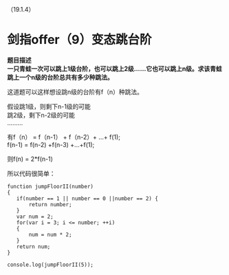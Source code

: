 （19.1.4）
# 剑指offer（9）变态跳台阶

**题目描述**    
**一只青蛙一次可以跳上1级台阶，也可以跳上2级……它也可以跳上n级。求该青蛙跳上一个n级的台阶总共有多少种跳法。**     

这道题可以这样想设跳n级的台阶有f（n）种跳法。   

假设跳1级，则剩下n-1级的可能   
跳2级，剩下n-2级的可能   
.........    

有f（n） = f（n-1） + f（n-2）+ ...+ f(1);   
f(n-1) = f(n-2) +f(n-3) +...+f(1);

则f(n) = 2*f(n-1)

所以代码很简单： 


	function jumpFloorII(number)
	{
	   if(number == 1 || number == 0 ||number == 2) {
	       return number;
	   }
	   var num = 2;
	   for(var i = 3; i <= number; ++i)
	   {
	       num = num * 2;
	   }
	   return num;
	}
	
	console.log(jumpFloorII(5));